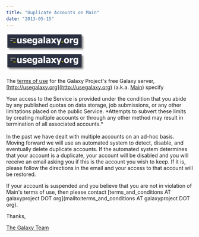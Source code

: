 ```yaml
---
title: "Duplicate Accounts on Main"
date: "2013-05-15"
---
```


<div class='right'><a href='https://main.g2.bx.psu.edu/static/terms.html'><img src="/src/images/logos/UseGalaxyOrgLogoShadow200.png" alt="Main's Terms of Use"  /></a><br /><a href='https://main.g2.bx.psu.edu/static/terms.html'><img src="/src/images/logos/UseGalaxyOrgLogoShadow200.png" alt="Main's Terms of Use"  /></a></div>

The [terms of use](https://main.g2.bx.psu.edu/static/terms.html) for the Galaxy Project's free Galaxy server, [http://usegalaxy.org](http://usegalaxy.org) (a.k.a. [Main](/src/main/index.md)) specify 

<div class='indent'>
Your access to the Service is provided under the condition that you abide by any published quotas on data storage, job submissions, or any other limitations placed on the public Service. *Attempts to subvert these limits by creating multiple accounts or through any other method may result in termination of all associated accounts.*
</div>

<br />
In the past we have dealt with multiple accounts on an ad-hoc basis.  Moving forward we will use an automated system to detect, disable, and eventually delete duplicate accounts.  If the automated system determines that your account is a duplicate, your account will be disabled and you will receive an email asking you if this is the account you wish to keep.  If it is, please follow the directions in the email and your access to that account will be restored.

If your account is suspended and you believe that you are not in violation of Main's terms of use, then please contact [terms_and_conditions AT galaxyproject DOT org](mailto:terms_and_conditions AT galaxyproject DOT org).

Thanks,

[The Galaxy Team](/src/galaxy-team/index.md)


